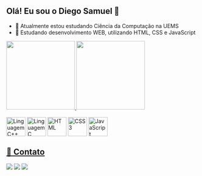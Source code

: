## Olá! Eu sou o Diego Samuel 👋

- 🔭 Atualmente estou estudando Ciência da Computação na UEMS
- 🌱 Estudando desenvolvimento WEB, utilizando HTML, CSS e JavaScript

<div>
  <a href="https://github.com/diego3s">
  <img height="180em" src="https://github-readme-stats.vercel.app/api?username=diego3s&show_icons=true&theme=dracula&count_private=true)"/>
  <img height="180em" src="https://github-readme-stats.vercel.app/api/top-langs/?username=diego3s&layout=compact&langs_count=16&theme=dracula&count_private=true)"/>
</div>

<div style="display: inline-block"><br>
  <img align="center" alt="Linguagem C++" heigth="40" width="50" src="https://cdn.jsdelivr.net/gh/devicons/devicon@latest/icons/cplusplus/cplusplus-original.svg" />
  <img align="center" alt="Linguagem C" heigth="40" width="50" src="https://cdn.jsdelivr.net/gh/devicons/devicon@latest/icons/c/c-original.svg" />
  <img align="center" alt="HTML" heigth="40" width="50" src="https://cdn.jsdelivr.net/gh/devicons/devicon@latest/icons/html5/html5-original.svg" />
  <img align="center" alt="CSS3" heigth="40" width="50" src="https://cdn.jsdelivr.net/gh/devicons/devicon@latest/icons/css3/css3-original.svg" />
  <img align="center" alt="JavaScript" heigth="40" width="50" src="https://cdn.jsdelivr.net/gh/devicons/devicon@latest/icons/javascript/javascript-plain.svg" />
</div><br>

## 📱 Contato

<div>
  <a href="https://www.linkedin.com/in/diego3s/"><img src="https://img.shields.io/badge/LinkedIn-0077B5?style=for-the-badge&logo=linkedin&logoColor=white"></a>
  <a href="https://www.instagram.com/diegoo3s/"><img src="https://img.shields.io/badge/Instagram-E4405F?style=for-the-badge&logo=instagram&logoColor=white"></a>
  <a href="mailto:diegosamuelsouza25@hotmail.com"><img src="https://img.shields.io/badge/Gmail-D14836?style=for-the-badge&logo=gmail&logoColor=white"></a>
</div>
